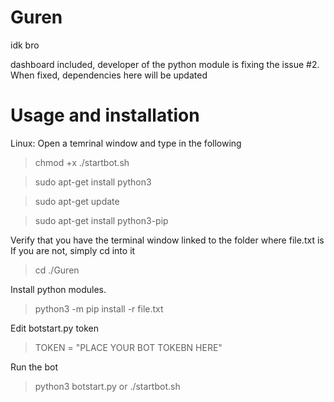 # Guren
idk bro

dashboard included, developer of the python module is fixing the issue #2. When fixed, dependencies here will be updated

# Usage and installation

Linux: Open a temrinal window and type in the following
> chmod +x ./startbot.sh

> sudo apt-get install python3

> sudo apt-get update

> sudo apt-get install python3-pip

Verify that you have the terminal window linked to the folder where file.txt is
If you are not, simply cd into it

> cd ./Guren

Install python modules.

> python3 -m pip install -r file.txt

Edit botstart.py token

> TOKEN = "PLACE YOUR BOT TOKEBN HERE"

Run the bot

> python3 botstart.py
or
> ./startbot.sh
